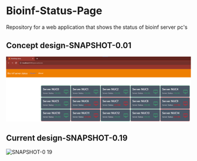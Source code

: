 # Bioinf-Status-Page
Repository for a web application that shows the status of bioinf server pc's

## Concept design-SNAPSHOT-0.01
![Frontpage](demo_design.png "Statuses")


## Current design-SNAPSHOT-0.19

![SNAPSHOT-0 19](https://github.com/MarkStreek/Bioinf-Status-Page/assets/60214213/3ddf20db-ca51-49b1-a2dc-7675bc64ef17)


